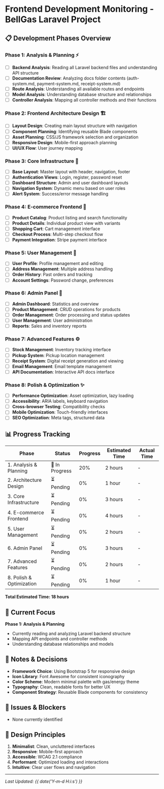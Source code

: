# Frontend Development Monitoring - BellGas Laravel Project

## 📋 Development Phases Overview

### Phase 1: Analysis & Planning ⚡
- [ ] **Backend Analysis**: Reading all Laravel backend files and understanding API structure
- [ ] **Documentation Review**: Analyzing docs folder contents (auth-system.md, payment-system.md, receipt-system.md)
- [ ] **Route Analysis**: Understanding all available routes and endpoints
- [ ] **Model Analysis**: Understanding database structure and relationships
- [ ] **Controller Analysis**: Mapping all controller methods and their functions

### Phase 2: Frontend Architecture Design 🏗️
- [ ] **Layout Design**: Creating main layout structure with navigation
- [ ] **Component Planning**: Identifying reusable Blade components
- [ ] **Asset Planning**: CSS/JS framework selection and organization
- [ ] **Responsive Design**: Mobile-first approach planning
- [ ] **UI/UX Flow**: User journey mapping

### Phase 3: Core Infrastructure 🔧
- [ ] **Base Layout**: Master layout with header, navigation, footer
- [ ] **Authentication Views**: Login, register, password reset
- [ ] **Dashboard Structure**: Admin and user dashboard layouts
- [ ] **Navigation System**: Dynamic menu based on user roles
- [ ] **Alert System**: Success/error message handling

### Phase 4: E-commerce Frontend 🛒
- [ ] **Product Catalog**: Product listing and search functionality
- [ ] **Product Details**: Individual product view with variants
- [ ] **Shopping Cart**: Cart management interface
- [ ] **Checkout Process**: Multi-step checkout flow
- [ ] **Payment Integration**: Stripe payment interface

### Phase 5: User Management 👥
- [ ] **User Profile**: Profile management and editing
- [ ] **Address Management**: Multiple address handling
- [ ] **Order History**: Past orders and tracking
- [ ] **Account Settings**: Password change, preferences

### Phase 6: Admin Panel 🔐
- [ ] **Admin Dashboard**: Statistics and overview
- [ ] **Product Management**: CRUD operations for products
- [ ] **Order Management**: Order processing and status updates
- [ ] **User Management**: User administration
- [ ] **Reports**: Sales and inventory reports

### Phase 7: Advanced Features ⚙️
- [ ] **Stock Management**: Inventory tracking interface
- [ ] **Pickup System**: Pickup location management
- [ ] **Receipt System**: Digital receipt generation and viewing
- [ ] **Email Management**: Email template management
- [ ] **API Documentation**: Interactive API docs interface

### Phase 8: Polish & Optimization ✨
- [ ] **Performance Optimization**: Asset optimization, lazy loading
- [ ] **Accessibility**: ARIA labels, keyboard navigation
- [ ] **Cross-browser Testing**: Compatibility checks
- [ ] **Mobile Optimization**: Touch-friendly interfaces
- [ ] **SEO Optimization**: Meta tags, structured data

## 📊 Progress Tracking

| Phase | Status | Progress | Estimated Time | Actual Time |
|-------|--------|----------|----------------|-------------|
| 1. Analysis & Planning | 🔄 In Progress | 20% | 2 hours | - |
| 2. Architecture Design | ⏳ Pending | 0% | 1 hour | - |
| 3. Core Infrastructure | ⏳ Pending | 0% | 3 hours | - |
| 4. E-commerce Frontend | ⏳ Pending | 0% | 4 hours | - |
| 5. User Management | ⏳ Pending | 0% | 2 hours | - |
| 6. Admin Panel | ⏳ Pending | 0% | 3 hours | - |
| 7. Advanced Features | ⏳ Pending | 0% | 2 hours | - |
| 8. Polish & Optimization | ⏳ Pending | 0% | 1 hour | - |

**Total Estimated Time: 18 hours**

## 🎯 Current Focus
**Phase 1: Analysis & Planning**
- Currently reading and analyzing Laravel backend structure
- Mapping API endpoints and controller methods
- Understanding database relationships and models

## 📝 Notes & Decisions
- **Framework Choice**: Using Bootstrap 5 for responsive design
- **Icon Library**: Font Awesome for consistent iconography  
- **Color Scheme**: Modern minimal palette with gas/energy theme
- **Typography**: Clean, readable fonts for better UX
- **Component Strategy**: Reusable Blade components for consistency

## 🚨 Issues & Blockers
- None currently identified

## 🎨 Design Principles
1. **Minimalist**: Clean, uncluttered interfaces
2. **Responsive**: Mobile-first approach
3. **Accessible**: WCAG 2.1 compliance
4. **Performant**: Optimized loading and interactions
5. **Intuitive**: Clear user flows and navigation

---
*Last Updated: {{ date('Y-m-d H:i:s') }}*
